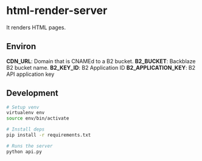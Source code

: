 # html-render-server
It renders HTML pages.

## Environ
**CDN_URL**: Domain that is CNAMEd to a B2 bucket.
**B2_BUCKET**: Backblaze B2 bucket name.
**B2_KEY_ID**: B2 Application ID
**B2_APPLICATION_KEY**: B2 API application key

## Development
```sh
# Setup venv
virtualenv env
source env/bin/activate

# Install deps
pip install -r requirements.txt

# Runs the server
python api.py
```
